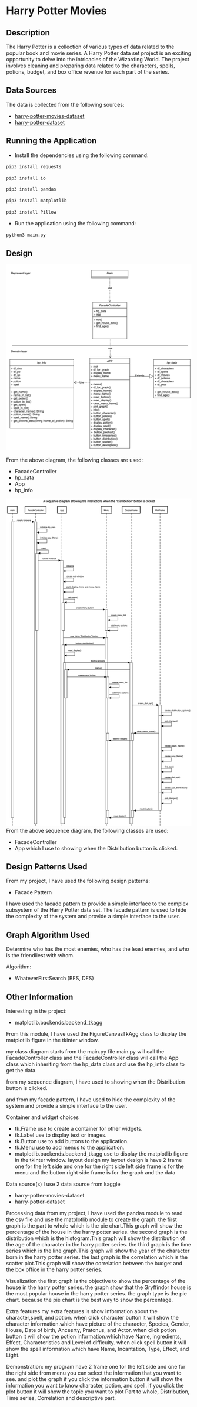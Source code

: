 # Harry Potter Movies
 
## Description
The Harry Potter is a collection of various types of data related to the popular 
book and movie series. A Harry Potter data set project is an exciting opportunity 
to delve into the intricacies of the Wizarding World. The project involves 
cleaning and preparing data related to the characters, spells, potions, budget, 
and box office revenue for each part of the series.


## Data Sources
The data is collected from the following sources:
- [harry-potter-movies-dataset](https://www.kaggle.com/datasets/kornflex/harry-potter-movies-dataset)
- [harry-potter-dataset](https://www.kaggle.com/datasets/maricinnamon/harry-potter-movies-dataset)
 
## Running the Application
- Install the dependencies using the following command:
```bash
pip3 install requests
```
```bash
pip3 install io
```
```bash
pip3 install pandas
```
```bash
pip3 install matplotlib
```
```bash
pip3 install Pillow
```

- Run the application using the following command:
```bash
python3 main.py
```

## Design
![Diagram.png](Diagram.png)

From the above diagram, the following classes are used:
- FacadeController
- hp_data
- App
- hp_info

![sequence.png](sequence.png)
From the above sequence diagram, the following classes are used:
- FacadeController
- App
which I use to showing when the Distribution button is clicked.
 
## Design Patterns Used
From my project, I have used the following design patterns:
- Facade Pattern

I have used the facade pattern to provide a simple interface to the complex
subsystem of the Harry Potter data set. The facade pattern is used to hide the
complexity of the system and provide a simple interface to the user.

 
## Graph Algorithm Used
Determine who has the most enemies, who has the least enemies, and who is the
friendliest with whom.

Algorithm: 
- WhateverFirstSearch (BFS, DFS)

## Other Information
Interesting in the project:
- matplotlib.backends.backend_tkagg

From this module, I have used the FigureCanvasTkAgg class to display the 
matplotlib figure in the tkinter window.

my class diagram starts from the main.py file main.py will call the FacadeController
class and the FacadeController class will call the App class which inheriting from the
hp_data class and use the hp_info class to get the data.

from my sequence diagram, I have used to showing when the Distribution button is clicked.

and from my facade pattern, I have used to hide the complexity of the system and provide
a simple interface to the user.

Container and widget choices
- tk.Frame use to create a container for other widgets.
- tk.Label use to display text or images.
- tk.Button use to add buttons to the application.
- tk.Menu use to add menus to the application.
- matplotlib.backends.backend_tkagg use to display the matplotlib figure in the tkinter window.
layout design
my layout design is have 2 frame one for the left side and one for the right side
left side frame is for the menu and the button
right side frame is for the graph and the data

Data source(s)
I use 2 data source from kaggle
- harry-potter-movies-dataset
- harry-potter-dataset

Processing data 
from my project, I have used the pandas module to read the csv file and use the
matplotlib module to create the graph.
the first graph is the part to whole which is the pie chart.This graph will show
the percentage of the house in the harry potter series.
the second graph is the distribution which is the histogram.This graph will show
the distribution of the age of the character in the harry potter series.
the third graph is the time series which is the line graph.This graph will show
the year of the character born in the harry potter series.
the last graph is the correlation which is the scatter plot.This graph will show
the correlation between the budget and the box office in the harry potter series.

Visualization
the first graph is the objective to show the percentage of the house in the harry potter series.
the graph show that the Gryffindor house is the most popular house in the harry potter series.
the graph type is the pie chart. because the pie chart is the best way to show the percentage.

Extra features
my extra features is show information about the character,spell, and potion.
when click character button it will show the character information.which have
picture of the character, Species, Gender, House, Date of birth, Ancesrty, Pratonus,
and Actor.
when click potion button it will show the potion information.which have
Name, ingredients, Effect, Characteristics and Level of difficulty.
when click spell button it will show the spell information.which have
Name, Incantation, Type, Effect, and Light.

Demonstration:
my program have 2 frame one for the left side and one for the right side
from menu you can select the information that you want to see. and plot the graph
if you click the information button it will show the information you want to know
character, potion, and spell.
if you click the plot button it will show the topic you want to plot
Part to whole, Distribution, Time series, Correlation and descriptive part.
